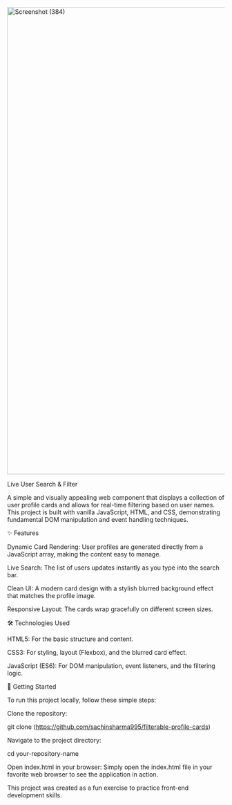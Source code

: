 <img width="1920" height="1080" alt="Screenshot (384)" src="https://github.com/user-attachments/assets/02967c32-e794-4445-aafe-2d059ebbe7fc" />


Live User Search & Filter

A simple and visually appealing web component that displays a collection of user profile cards and allows for real-time filtering based on user names. This project is built with vanilla JavaScript, HTML, and CSS, demonstrating fundamental DOM manipulation and event handling techniques.

✨ Features

Dynamic Card Rendering: User profiles are generated directly from a JavaScript array, making the content easy to manage.

Live Search: The list of users updates instantly as you type into the search bar.

Clean UI: A modern card design with a stylish blurred background effect that matches the profile image.

Responsive Layout: The cards wrap gracefully on different screen sizes.

🛠️ Technologies Used

HTML5: For the basic structure and content.

CSS3: For styling, layout (Flexbox), and the blurred card effect.

JavaScript (ES6): For DOM manipulation, event listeners, and the filtering logic.

🚀 Getting Started

To run this project locally, follow these simple steps:

Clone the repository:

git clone (https://github.com/sachinsharma995/filterable-profile-cards)

Navigate to the project directory:

cd your-repository-name

Open index.html in your browser:
Simply open the index.html file in your favorite web browser to see the application in action.

This project was created as a fun exercise to practice front-end development skills.
